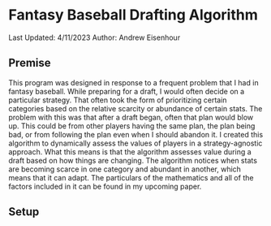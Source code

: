 # Fantasy Baseball Drafting Algorithm

Last Updated: 4/11/2023
Author: Andrew Eisenhour

## Premise

This program was designed in response to a frequent problem that I had in fantasy baseball. While preparing for a draft, I would often decide on a particular strategy. That often took the form of prioritizing certain categories based on the relative scarcity or abundance of certain stats. The problem with this was that after a draft began, often that plan would blow up. This could be from other players having the same plan, the plan being bad, or from following the plan even when I should abandon it. I created this algorithm to dynamically assess the values of players in a strategy-agnostic approach. What this means is that the algorithm assesses value during a draft based on how things are changing. The algorithm notices when stats are becoming scarce in one category and abundant in another, which means that it can adapt. The particulars of the mathematics and all of the factors included in it can be found in my upcoming paper.

## Setup



